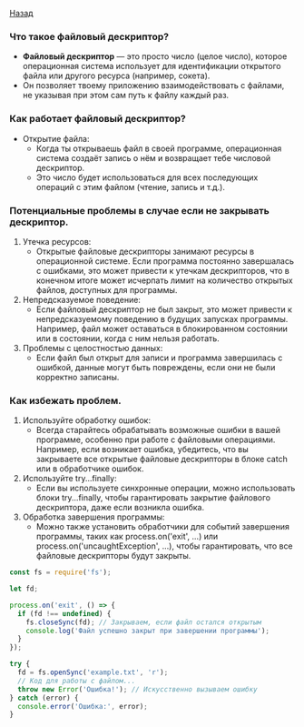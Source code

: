 [Назад](../README.md)

### Что такое файловый дескриптор?
- **Файловый дескриптор** — это просто число (целое число), которое операционная система использует для идентификации 
открытого файла или другого ресурса (например, сокета).
- Он позволяет твоему приложению взаимодействовать с файлами, не указывая при этом сам путь к файлу каждый раз.

### Как работает файловый дескриптор?
- Открытие файла:
    - Когда ты открываешь файл в своей программе, операционная система создаёт запись о нём и возвращает тебе 
числовой дескриптор.
    - Это число будет использоваться для всех последующих операций с этим файлом (чтение, запись и т.д.).

### Потенциальные проблемы в случае если не закрывать дескриптор.
1. Утечка ресурсов:
    - Открытые файловые дескрипторы занимают ресурсы в операционной системе. Если программа постоянно 
завершалась с ошибками, это может привести к утечкам дескрипторов, что в конечном итоге может исчерпать лимит 
на количество открытых файлов, доступных для программы.
2. Непредсказуемое поведение:
   - Если файловый дескриптор не был закрыт, это может привести к непредсказуемому поведению 
в будущих запусках программы. Например, файл может оставаться в блокированном состоянии или в состоянии, 
когда с ним нельзя работать.
3. Проблемы с целостностью данных:
   - Если файл был открыт для записи и программа завершилась с ошибкой, данные могут быть повреждены, 
если они не были корректно записаны.

### Как избежать проблем.
1. Используйте обработку ошибок:
   - Всегда старайтесь обрабатывать возможные ошибки в вашей программе, особенно при работе с файловыми операциями. 
Например, если возникает ошибка, убедитесь, что вы закрываете все открытые файловые дескрипторы в блоке catch или 
в обработчике ошибок.
2. Используйте try...finally:
   - Если вы используете синхронные операции, можно использовать блоки try...finally, чтобы гарантировать закрытие 
файлового дескриптора, даже если возникла ошибка.
3. Обработка завершения программы:
   -  Можно также установить обработчики для событий завершения программы, таких как process.on('exit', ...) или 
process.on('uncaughtException', ...), чтобы гарантировать, что все файловые дескрипторы будут закрыты.

```js
const fs = require('fs');

let fd;

process.on('exit', () => {
  if (fd !== undefined) {
    fs.closeSync(fd); // Закрываем, если файл остался открытым
    console.log('Файл успешно закрыт при завершении программы');
  }
});

try {
  fd = fs.openSync('example.txt', 'r');
  // Код для работы с файлом...
  throw new Error('Ошибка!'); // Искусственно вызываем ошибку
} catch (error) {
  console.error('Ошибка:', error);
}
```